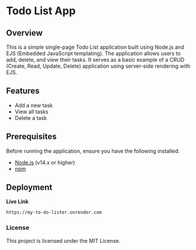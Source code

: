 # Todo List App

## Overview

This is a simple single-page Todo List application built using Node.js and EJS (Embedded JavaScript templating). The application allows users to add, delete, and view their tasks. It serves as a basic example of a CRUD (Create, Read, Update, Delete) application using server-side rendering with EJS.

## Features

- Add a new task
- View all tasks
- Delete a task

## Prerequisites

Before running the application, ensure you have the following installed:

- [Node.js](https://nodejs.org/) (v14.x or higher)
- [npm](https://www.npmjs.com/)


## Deployment
**Live Link**

   ```sh
   https://my-to-do-lister.onrender.com
   ```
### License
This project is licensed under the MIT License.


   
